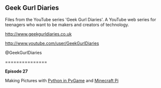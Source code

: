 ## Geek Gurl Diaries

Files from the YouTube series 'Geek Gurl Diaries'. A YouTube web series for teenagers who want to be makers and creators of technology.

http://www.geekgurldiaries.co.uk

http://www.youtube.com/user/GeekGurlDiaries

@GeekGurlDiaries

===============

**Episode 27**  

Making Pictures with [Python in PyGame](https://github.com/MissPhilbin/GeekGurlDiaries/blob/master/picture.py) and [Minecraft Pi](https://github.com/MissPhilbin/GeekGurlDiaries/blob/master/minecraft_draw_space_invader.py)



